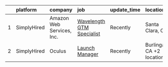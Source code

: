 

|    | platform    | company                   | job                                                                                                                                  | update_time   | location                    |
|---:|:------------|:--------------------------|:-------------------------------------------------------------------------------------------------------------------------------------|:--------------|:----------------------------|
|  1 | SimplyHired | Amazon Web Services, Inc. | [Wavelength GTM Specialist](https://www.simplyhired.com/job/kTfczfINaDt4F07b6pkWGqHnYDl8fRc03zxrdWxdlvHuWZs_VYbysA?q=arvr+developer) | Recently      | Santa Clara, CA             |
|  2 | SimplyHired | Oculus                    | [Launch Manager](https://www.simplyhired.com/job/Iqo62RVPUodn8JDNHdo2iy_SjS53dGrHevVM1tjEUxHUgIcaHlB6uQ?q=arvr+developer)            | Recently      | Burlingame, CA +2 locations |